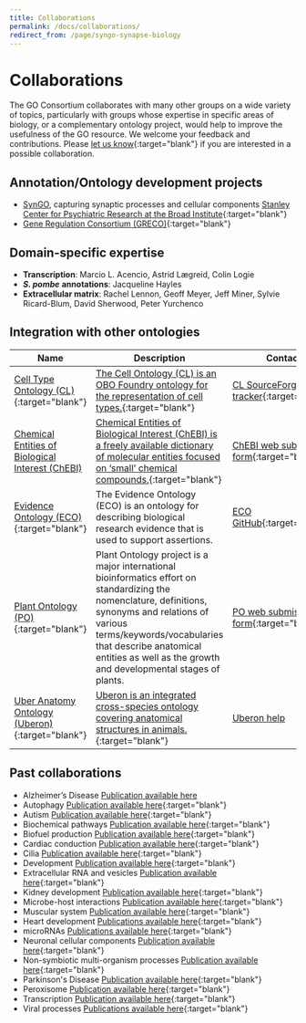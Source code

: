 ```yaml
---
title: Collaborations
permalink: /docs/collaborations/
redirect_from: /page/syngo-synapse-biology
---
```


# Collaborations
The GO Consortium collaborates with many other groups on a wide variety of topics, particularly with groups whose expertise in specific areas of biology, or a complementary ontology project, would help to improve the usefulness of the GO resource. We welcome your feedback and contributions. Please [let us know](http://help.geneontology.org/){:target="blank"} if you are interested in a possible collaboration.

## Annotation/Ontology development projects
+ [SynGO](http://geneontology.org/page/syngo-synapse-biology), capturing synaptic processes and cellular components [Stanley Center for Psychiatric Research at the Broad Institute](https://www.broadinstitute.org/stanley){:target="blank"}
+ [Gene Regulation Consortium (GRECO)](http://thegreco.org/){:target="blank"}

## Domain-specific expertise
- __Transcription__: Marcio L. Acencio, Astrid Lægreid, Colin	Logie
- *__S. pombe__* __annotations__: Jacqueline	Hayles
- __Extracellular matrix__: Rachel Lennon, Geoff Meyer, Jeff Miner, Sylvie Ricard-Blum, David Sherwood, Peter Yurchenco

## Integration with other ontologies

|__Name__ |	__Description__ |	__Contact__|
|-----|-------------|--------|
|[Cell Type Ontology (CL)](http://cellontology.org/){:target="blank"} |	[The Cell Ontology (CL) is an OBO Foundry ontology for the representation of cell types.](https://www.ncbi.nlm.nih.gov/pubmed/27377652){:target="blank"} |	[CL SourceForge tracker](https://sourceforge.net/p/obo/cell-ontology-cl-requests/){:target="blank"}|
|[Chemical Entities of Biological Interest (ChEBI)](http://www.ebi.ac.uk/chebi/) |	[Chemical Entities of Biological Interest (ChEBI) is a freely available dictionary of molecular entities focused on ‘small’ chemical compounds.](https://www.ncbi.nlm.nih.gov/pubmed/23895341){:target="blank"} |	[ChEBI web submission form](http://www.ebi.ac.uk/chebi/emailChebiForward.do){:target="blank"}|
|[Evidence Ontology (ECO)](http://www.evidenceontology.org/){:target="blank"}| The Evidence Ontology (ECO) is an ontology for describing biological research evidence that is used to support assertions. 	 |[ECO GitHub](https://github.com/evidenceontology/evidenceontology/issues/new){:target="blank"}|
|[Plant Ontology (PO)](http://planteome.org/){:target="blank"}| 	Plant Ontology project is a major international bioinformatics effort on standardizing the nomenclature, definitions, synonyms and relations of various terms/keywords/vocabularies that describe anatomical entities as well as the growth and developmental stages of plants. |	[PO web submission form](http://planteome.org/contact){:target="blank"}|
|[Uber Anatomy Ontology (Uberon)](http://uberon.github.io/){:target="blank"} |	[Uberon is an integrated cross-species ontology covering anatomical structures in animals.](https://www.ncbi.nlm.nih.gov/pubmed/25009735){:target="blank"} 	| [Uberon help](mailto:cjmungall@lbl.gov)|


## Past collaborations
+ Alzheimer’s Disease [Publication available here](https://www.ncbi.nlm.nih.gov/pubmed/30501127)
+ Autophagy [Publication available here](https://www.ncbi.nlm.nih.gov/pubmed/29455577){:target="blank"}
+ Autism [Publication available here](https://www.ncbi.nlm.nih.gov/pubmed/26047810){:target="blank"}
+ Biochemical pathways [Publication available here](https://www.ncbi.nlm.nih.gov/pubmed/27589964){:target="blank"}
+ Biofuel production [Publication available here](https://www.ncbi.nlm.nih.gov/pubmed/25346727){:target="blank"}
+ Cardiac conduction [Publication available here](https://www.ncbi.nlm.nih.gov/pubmed/29440116){:target="blank"}
+ Cilia [Publication available here](https://www.ncbi.nlm.nih.gov/pubmed/29177046){:target="blank"}
+ Development [Publication available here](https://www.ncbi.nlm.nih.gov/pubmed/24507166){:target="blank"}
+ Extracellular RNA and vesicles [Publication available here](https://www.ncbi.nlm.nih.gov/pubmed/27076901){:target="blank"}
+ Kidney development [Publication available here](https://www.ncbi.nlm.nih.gov/pubmed/24941002){:target="blank"}
+ Microbe-host interactions [Publication available here](https://www.ncbi.nlm.nih.gov/pubmed/21119014){:target="blank"}
+ Muscular system [Publication available here](https://www.ncbi.nlm.nih.gov/pubmed/19178689){:target="blank"}
+ Heart development [Publications available here](https://www.ncbi.nlm.nih.gov/pubmed/21419760,24627794,19046747){:target="blank"}
+ microRNAs [Publications available here](https://www.ncbi.nlm.nih.gov/pubmed/29871895,26917558){:target="blank"}
+ Neuronal cellular components [Publication available here](https://jbiomedsem.biomedcentral.com/articles/10.1186/2041-1480-4-20){:target="blank"}
+ Non-symbiotic multi-organism processes [Publication available here](https://bmcmicrobiol.biomedcentral.com/articles/10.1186/s12866-015-0481-x){:target="blank"}
+ Parkinson's Disease [Publication available here](https://www.ncbi.nlm.nih.gov/pubmed/26825309){:target="blank"}
+ Peroxisome [Publication available here](https://www.ncbi.nlm.nih.gov/pubmed/23327938){:target="blank"}
+ Transcription [Publication available here](https://www.ncbi.nlm.nih.gov/pubmed/23981286){:target="blank"}
+ Viral processes [Publications available here](https://www.ncbi.nlm.nih.gov/pubmed/28207819,25233094){:target="blank"}

